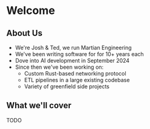 # Welcome

## About Us

- We're Josh & Ted, we run Martian Engineering
- We've been writing software for for 10+ years each
- Dove into AI development in September 2024
- Since then we've been working on:
  - Custom Rust-based networking protocol
  - ETL pipelines in a large existing codebase
  - Variety of greenfield side projects

## What we'll cover

TODO